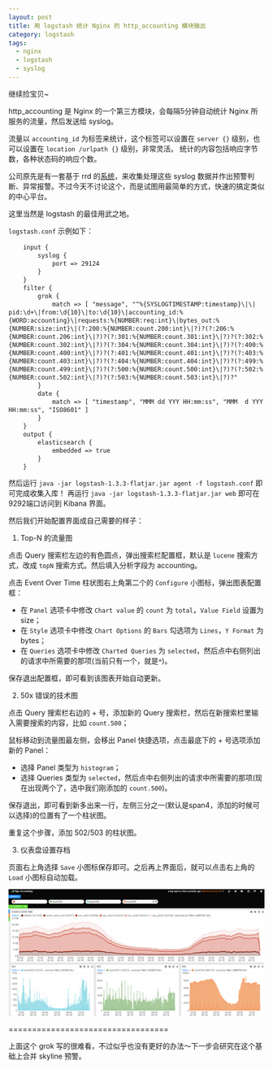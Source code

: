 ```yaml
---
layout: post
title: 用 logstash 统计 Nginx 的 http_accounting 模块输出
category: logstash
tags:
  - nginx
  - logstash
  - syslog
---
```


继续捡宝贝~

http_accounting 是 Nginx 的一个第三方模块，会每隔5分钟自动统计 Nginx 所服务的流量，然后发送给 syslog。

流量以 `accounting_id` 为标签来统计，这个标签可以设置在 `server {}` 级别，也可以设置在 `location /urlpath {}` 级别，非常灵活。
统计的内容包括响应字节数，各种状态码的响应个数。

公司原先是有一套基于 rrd 的[系统](https://github.com/Lax/ngx_http_accounting_module-utils)，来收集处理这些 syslog 数据并作出预警判断、异常报警。不过今天不讨论这个，而是试图用最简单的方式，快速的搞定类似的中心平台。

这里当然是 logstash 的最佳用武之地。

`logstash.conf` 示例如下：

```
    input {
        syslog {
            port => 29124
        }
    }
    filter {
        grok {
            match => [ "message", "^%{SYSLOGTIMESTAMP:timestamp}\|\| pid:\d+\|from:\d{10}\|to:\d{10}\|accounting_id:%{WORD:accounting}\|requests:%{NUMBER:req:int}\|bytes_out:%{NUMBER:size:int}\|(?:200:%{NUMBER:count.200:int}\|?)?(?:206:%{NUMBER:count.206:int}\|?)?(?:301:%{NUMBER:count.301:int}\|?)?(?:302:%{NUMBER:count.302:int}\|?)?(?:304:%{NUMBER:count.304:int}\|?)?(?:400:%{NUMBER:count.400:int}\|?)?(?:401:%{NUMBER:count.401:int}\|?)?(?:403:%{NUMBER:count.403:int}\|?)?(?:404:%{NUMBER:count.404:int}\|?)?(?:499:%{NUMBER:count.499:int}\|?)?(?:500:%{NUMBER:count.500:int}\|?)?(?:502:%{NUMBER:count.502:int}\|?)?(?:503:%{NUMBER:count.503:int}\|?)?"
        }
        date {
            match => [ "timestamp", "MMM dd YYY HH:mm:ss", "MMM  d YYY HH:mm:ss", "ISO8601" ]
        }
    }
    output {
        elasticsearch {
            embedded => true
        }
    }
```

然后运行 `java -jar logstash-1.3.3-flatjar.jar agent -f logstash.conf` 即可完成收集入库！
再运行 `java -jar logstash-1.3.3-flatjar.jar web` 即可在9292端口访问到 Kibana 界面。

然后我们开始配置界面成自己需要的样子：

1. Top-N 的流量图

点击 Query 搜索栏左边的有色圆点，弹出搜索栏配置框，默认是 `lucene` 搜索方式，改成 `topN` 搜索方式。然后填入分析字段为 accounting。

点击 Event Over Time 柱状图右上角第二个的 `Configure` 小图标，弹出图表配置框：

* 在 `Panel` 选项卡中修改 `Chart value` 的 `count` 为 `total`，`Value Field` 设置为 size；
* 在 `Style` 选项卡中修改 `Chart Options` 的 `Bars` 勾选项为 `Lines`，`Y Format` 为 bytes；
* 在 `Queries` 选项卡中修改 `Charted Queries` 为 `selected`，然后点中右侧列出的请求中所需要的那项(当前只有一个，就是`*`)。

保存退出配置框，即可看到该图表开始自动更新。

2. 50x 错误的技术图

点击 Query 搜索栏右边的 + 号，添加新的 Query 搜索栏，然后在新搜索栏里输入需要搜索的内容，比如 `count.500`；

鼠标移动到流量图最左侧，会移出 Panel 快捷选项，点击最底下的 + 号选项添加新的 Panel：

* 选择 Panel 类型为 `histogram`；
* 选择 Queries 类型为 `selected`，然后点中右侧列出的请求中所需要的那项(现在出现两个了，选中我们刚添加的 `count.500`)。

保存退出，即可看到新多出来一行，左侧三分之一(默认是span4，添加的时候可以选择)的位置有了一个柱状图。

重复这个步骤，添加 502/503 的柱状图。

3. 仪表盘设置存档

页面右上角选择 `Save` 小图标保存即可。之后再上界面后，就可以点击右上角的 `Load` 小图标自动加载。

![](/images/uploads/logstash-ngx-accounting.png)

==================================

上面这个 grok 写的很难看，不过似乎也没有更好的办法～下一步会研究在这个基础上合并 skyline 预警。
